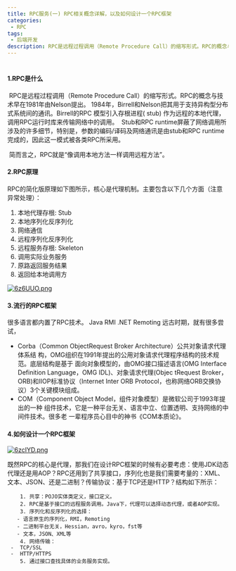 ```yaml
---
title: RPC服务(一) RPC相关概念详解，以及如何设计一个RPC框架
categories:
 - RPC
tags:
 - 后端开发
description: RPC是远程过程调用（Remote Procedure Call）的缩写形式。RPC的概念与技术早在1981年由Nelson提出...
---
```


# 

#### 1.RPC是什么

​		RPC是远程过程调用（Remote Procedure Call）的缩写形式。RPC的概念与技术早在1981年由Nelson提出。
​		1984年，Birrell和Nelson把其用于支持异构型分布式系统间的通讯。Birrell的RPC 模型引入存根进程( stub) 作为远程的本地代理，调用RPC运行时库来传输网络中的调用。
​		Stub和RPC runtime屏蔽了网络调用所涉及的许多细节，特别是，参数的编码/译码及网络通讯是由stub和RPC runtime完成的，因此这一模式被各类RPC所采用。

​		简而言之，RPC就是“像调用本地方法一样调用远程方法”。

#### 2.RPC原理

RPC的简化版原理如下图所示，核心是代理机制。主要包含以下几个方面（注意异常处理）：

1. 本地代理存根: Stub
2.  本地序列化反序列化
3. 网络通信
4. 远程序列化反序列化
5. 远程服务存根: Skeleton
6. 调用实际业务服务
7. 原路返回服务结果
8. 返回给本地调用方

[![6z6UUO.png](https://z3.ax1x.com/2021/03/27/6z6UUO.png)](https://imgtu.com/i/6z6UUO)

#### 3.流行的RPC框架

很多语言都内置了RPC技术。
Java RMI
.NET Remoting
远古时期，就有很多尝试，

- Corba（Common ObjectRequest Broker Architecture）公共对象请求代理体系结
  构，OMG组织在1991年提出的公用对象请求代理程序结构的技术规范。底层结构是基于
  面向对象模型的，由OMG接口描述语言(OMG Interface Definition Language，OMG
  IDL)、对象请求代理(Objec tRequest Broker，ORB)和IIOP标准协议（Internet Inter
  ORB Protocol，也称网络ORB交换协议）3个关键模块组成。
- COM（Component Object Model，组件对象模型）是微软公司于1993年提出的一种
  组件技术，它是一种平台无关、语言中立、位置透明、支持网络的中间件技术。很多老
  一辈程序员心目中的神书《COM本质论》。

#### 4.如何设计一个RPC框架

[![6zcIYD.png](https://z3.ax1x.com/2021/03/27/6zcIYD.png)](https://imgtu.com/i/6zcIYD)



​		既然RPC的核心是代理，那我们在设计RPC框架的时候有必要考虑：使用JDK动态代理还是用AOP？RPC还用到了共享接口，序列化也是我们需要考量的：XML、文本、JSON、还是二进制？传输协议：基于TCP还是HTTP？结构如下所示：

  		1. 共享：POJO实体类定义，接口定义。
  		2. RPC是基于接口的远程服务调用。Java下，代理可以选择动态代理，或者AOP实现。
  		3. 序列化和反序列化的选择：
       - 语言原生的序列化，RMI，Remoting
       - 二进制平台无关，Hessian，avro，kyro，fst等
       - 文本，JSON、XML等
		4. 网络传输：
     -  TCP/SSL
     -  HTTP/HTTPS
		5. 通过接口查找具体的业务服务实现。











